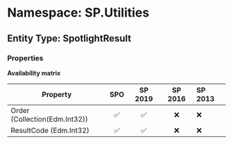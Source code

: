 # Namespace: SP.Utilities

## Entity Type: SpotlightResult

### Properties

**Availability matrix**

Property | SPO | SP 2019 | SP 2016 | SP 2013
----------|:---:|:-------:|:-------:|:-------
Order (Collection(Edm.Int32)) | ✅ | ✅ | ❌ | ❌
ResultCode (Edm.Int32) | ✅ | ✅ | ❌ | ❌

